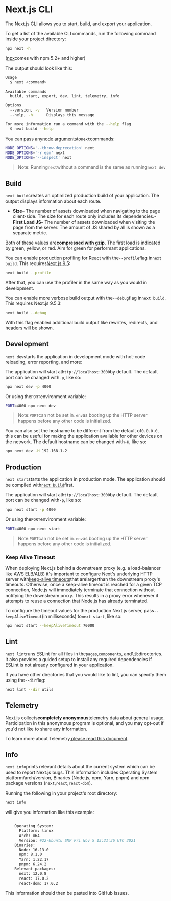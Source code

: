 # Next.js CLI

The Next.js CLI allows you to start, build, and export your application.

To get a list of the available CLI commands, run the following command inside your project directory:

```bash
npx next -h

```

([npx](https://medium.com/@maybekatz/introducing-npx-an-npm-package-runner-55f7d4bd282b)comes with npm 5.2+ and higher)

The output should look like this:

```bash
Usage
  $ next <command>

Available commands
  build, start, export, dev, lint, telemetry, info

Options
  --version, -v   Version number
  --help, -h      Displays this message

For more information run a command with the --help flag
  $ next build --help

```

You can pass any[node arguments](https://nodejs.org/api/cli.html#cli_node_options_options)to`next`commands:

```bash
NODE_OPTIONS='--throw-deprecation' next
NODE_OPTIONS='-r esm' next
NODE_OPTIONS='--inspect' next

```

> Note: Running`next`without a command is the same as running`next dev`

## Build

`next build`creates an optimized production build of your application. The output displays information about each route.

- **Size**– The number of assets downloaded when navigating to the page client-side. The size for each route only includes its dependencies.- **First Load JS**– The number of assets downloaded when visiting the page from the server. The amount of JS shared by all is shown as a separate metric.

Both of these values are**compressed with gzip**. The first load is indicated by green, yellow, or red. Aim for green for performant applications.

You can enable production profiling for React with the`--profile`flag in`next build`. This requires[Next.js 9.5](/blog/next-9-5):

```bash
next build --profile

```

After that, you can use the profiler in the same way as you would in development.

You can enable more verbose build output with the`--debug`flag in`next build`. This requires Next.js 9.5.3:

```bash
next build --debug

```

With this flag enabled additional build output like rewrites, redirects, and headers will be shown.

## Development

`next dev`starts the application in development mode with hot-code reloading, error reporting, and more:

The application will start at`http://localhost:3000`by default. The default port can be changed with`-p`, like so:

```bash
npx next dev -p 4000

```

Or using the`PORT`environment variable:

```bash
PORT=4000 npx next dev

```

> Note:`PORT`can not be set in`.env`as booting up the HTTP server happens before any other code is initialized.

You can also set the hostname to be different from the default of`0.0.0.0`, this can be useful for making the application available for other devices on the network. The default hostname can be changed with`-H`, like so:

```bash
npx next dev -H 192.168.1.2

```

## Production

`next start`starts the application in production mode. The application should be compiled with[`next build`](#build)first.

The application will start at`http://localhost:3000`by default. The default port can be changed with`-p`, like so:

```bash
npx next start -p 4000

```

Or using the`PORT`environment variable:

```bash
PORT=4000 npx next start

```

> Note:`PORT`can not be set in`.env`as booting up the HTTP server happens before any other code is initialized.

### Keep Alive Timeout

When deploying Next.js behind a downstream proxy (e.g. a load-balancer like AWS ELB/ALB) it's important to configure Next's underlying HTTP server with[keep-alive timeouts](https://nodejs.org/api/http.html#http_server_keepalivetimeout)that arelargerthan the downstream proxy's timeouts. Otherwise, once a keep-alive timeout is reached for a given TCP connection, Node.js will immediately terminate that connection without notifying the downstream proxy. This results in a proxy error whenever it attempts to reuse a connection that Node.js has already terminated.

To configure the timeout values for the production Next.js server, pass`--keepAliveTimeout`(in milliseconds) to`next start`, like so:

```bash
npx next start --keepAliveTimeout 70000

```

## Lint

`next lint`runs ESLint for all files in the`pages`,`components`, and`lib`directories. It also
provides a guided setup to install any required dependencies if ESLint is not already configured in
your application.

If you have other directories that you would like to lint, you can specify them using the`--dir`flag:

```bash
next lint --dir utils

```

## Telemetry

Next.js collects**completely anonymous**telemetry data about general usage.
Participation in this anonymous program is optional, and you may opt-out if you'd not like to share any information.

To learn more about Telemetry,[please read this document](/telemetry/).

## Info

`next info`prints relevant details about the current system which can be used to report Next.js bugs.
This information includes Operating System platform/arch/version, Binaries (Node.js, npm, Yarn, pnpm) and npm package versions (`next`,`react`,`react-dom`).

Running the following in your project's root directory:

```bash
next info

```

will give you information like this example:

```bash

    Operating System:
      Platform: linux
      Arch: x64
      Version: #22-Ubuntu SMP Fri Nov 5 13:21:36 UTC 2021
    Binaries:
      Node: 16.13.0
      npm: 8.1.0
      Yarn: 1.22.17
      pnpm: 6.24.2
    Relevant packages:
      next: 12.0.8
      react: 17.0.2
      react-dom: 17.0.2


```

This information should then be pasted into GitHub Issues.
